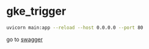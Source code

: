 # gke_trigger

```bash
uvicorn main:app --reload --host 0.0.0.0 --port 80
```

go to [swagger](http://localhost:8080/docs)
